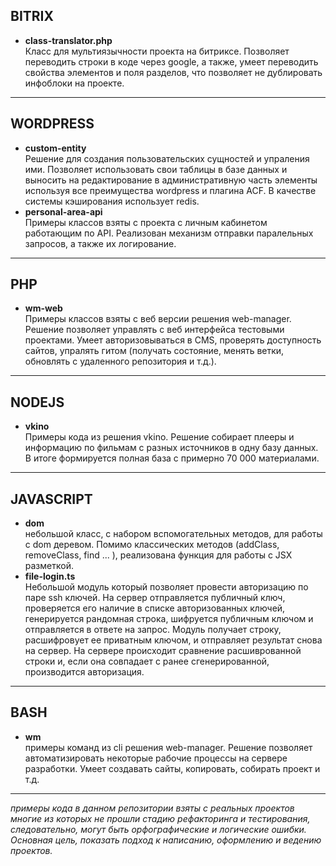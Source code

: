 ## BITRIX
- **class-translator.php**<br>
Класс для мультиязычности проекта на битриксе. Позволяет переводить строки в коде через google, а также, умеет переводить свойства элементов и поля разделов, что позволяет не дублировать инфоблоки на проекте.
------------
## WORDPRESS
- **custom-entity**<br>
Решение для создания пользовательских сущностей и упраления ими. Позволяет использовать свои таблицы в базе данных и выносить на редактирование в административную часть элементы используя все преимущества wordpress и плагина ACF. В качестве системы кэширования использует redis.
- **personal-area-api**<br>
Примеры классов взяты с проекта с личным кабинетом работающим по API. Реализован механизм отправки паралельных запросов, а также их логирование.
------------
## PHP
- **wm-web**<br>
Примеры классов взяты с веб версии решения web-manager. Решение позволяет управлять с веб интерфейса тестовыми проектами. Умеет авторизовываться в CMS, проверять доступность сайтов, упралять гитом (получать состояние, менять ветки, обновлять с удаленного репозитория и т.д.).
------------
## NODEJS
- **vkino**<br>
Примеры кода из решения vkino. Решение собирает плееры и информацию по фильмам с разных источников в одну базу данных. В итоге формируется полная база с примерно 70 000 материалами.
------------
## JAVASCRIPT
- **dom**<br>
небольшой класс, с набором вспомогательных методов, для работы с dom деревом. Помимо классических методов (addClass, removeClass, find ... ), реализована функция для работы с JSX разметкой.
- **file-login.ts**<br>
Небольшой модуль который позволяет провести авторизацию по паре ssh ключей.
На сервер отправляется публичный ключ, проверяется его наличие в списке авторизованных ключей, генерируется рандомная строка, шифруется публичным ключом и отправляется в ответе на запрос.
Модуль получает строку, расшифровует ее приватным ключом, и отправляет результат снова на сервер.
На сервере происходит сравнение расшиврованной строки и, если она совпадает с ранее сгенерированной, производится авторизация.
------------
## BASH
- **wm**<br>
примеры команд из cli решения web-manager. Решение позволяет автоматизировать некоторые рабочие процессы на сервере разработки. Умеет создавать сайты, копировать, собирать проект и т.д.
------------
*примеры кода в данном репозитории взяты с реальных проектов многие из которых не прошли стадию рефакторинга и тестирования, следовательно, могут быть орфографические и логические ошибки. Основная цель, показать подход к написанию, оформлению и ведению проектов.*